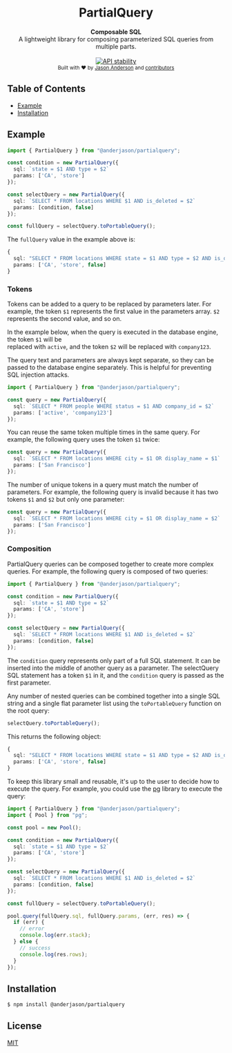 <h1 align="center">PartialQuery</h1>

<div align="center">
  <strong>Composable SQL</strong>
</div>
<div align="center">
  A lightweight library for composing parameterized SQL queries from multiple parts.
</div>

<br />

<div align="center">
  <!-- Stability -->
  <a href="https://nodejs.org/api/documentation.html#documentation_stability_index">
    <img src="https://img.shields.io/badge/stability-experimental-orange.svg?style=flat-square"
      alt="API stability" />
  </a>
</div>

<div align="center">
  <sub>Built with ❤︎ by
  <a href="https://twitter.com/anderjason1">Jason Anderson</a> and
  <a href="https://github.com/choojs/choo/graphs/contributors">
    contributors
  </a>
</div>

## Table of Contents

- [Example](#example)
- [Installation](#installation)

## Example

```typescript
import { PartialQuery } from "@anderjason/partialquery";

const condition = new PartialQuery({
  sql: `state = $1 AND type = $2`
  params: ['CA', 'store']
});

const selectQuery = new PartialQuery({
  sql: `SELECT * FROM locations WHERE $1 AND is_deleted = $2`
  params: [condition, false]
});

const fullQuery = selectQuery.toPortableQuery();
```

The `fullQuery` value in the example above is:

```typescript
{
  sql: "SELECT * FROM locations WHERE state = $1 AND type = $2 AND is_deleted = $3",
  params: ['CA', 'store', false]
}
```

### Tokens

Tokens can be added to a query to be replaced by parameters later. For example, the token `$1` represents the first value in the parameters array. `$2` represents the second value, and so on.

In the example below, when the query is executed in the database engine, the token `$1` will be  
replaced with `active`, and the token `$2` will be replaced with `company123`.

The query text and parameters are always kept separate, so they can be passed to the database engine separately. This is helpful for preventing SQL injection attacks.

```typescript
import { PartialQuery } from "@anderjason/partialquery";

const query = new PartialQuery({
  sql: `SELECT * FROM people WHERE status = $1 AND company_id = $2`
  params: ['active', 'company123']
});
```

You can reuse the same token multiple times in the same query. For example, the following query uses the token `$1` twice:

```typescript
const query = new PartialQuery({
  sql: `SELECT * FROM locations WHERE city = $1 OR display_name = $1`
  params: ['San Francisco']
});
```

The number of unique tokens in a query must match the number of parameters. For example, the following query is invalid because it has two tokens `$1` and `$2` but only one parameter:

```typescript
const query = new PartialQuery({
  sql: `SELECT * FROM locations WHERE city = $1 OR display_name = $2`
  params: ['San Francisco']
});
```

### Composition

PartialQuery queries can be composed together to create more complex queries. For example, the following query is composed of two queries:

```typescript
import { PartialQuery } from "@anderjason/partialquery";

const condition = new PartialQuery({
  sql: `state = $1 AND type = $2`
  params: ['CA', 'store']
});

const selectQuery = new PartialQuery({
  sql: `SELECT * FROM locations WHERE $1 AND is_deleted = $2`
  params: [condition, false]
});
```

The `condition` query represents only part of a full SQL statement. It can be inserted into the middle of another query as a parameter. The selectQuery SQL statement has a token `$1` in it, and the `condition` query is passed as the first parameter.

Any number of nested queries can be combined together into a single SQL string and a single flat parameter list using the `toPortableQuery` function on the root query:

```typescript
selectQuery.toPortableQuery();
```

This returns the following object:

```typescript
{
  sql: "SELECT * FROM locations WHERE state = $1 AND type = $2 AND is_deleted = $3",
  params: ['CA', 'store', false]
}
```

To keep this library small and reusable, it's up to the user to decide how to execute the query. For example, you could use the [pg](https://www.npmjs.com/package/pg) library to execute the query:

```typescript
import { PartialQuery } from "@anderjason/partialquery";
import { Pool } from "pg";

const pool = new Pool();

const condition = new PartialQuery({
  sql: `state = $1 AND type = $2`
  params: ['CA', 'store']
});

const selectQuery = new PartialQuery({
  sql: `SELECT * FROM locations WHERE $1 AND is_deleted = $2`
  params: [condition, false]
});

const fullQuery = selectQuery.toPortableQuery();

pool.query(fullQuery.sql, fullQuery.params, (err, res) => {
  if (err) {
    // error
    console.log(err.stack);
  } else {
    // success
    console.log(res.rows);
  }
});
```

## Installation

```sh
$ npm install @anderjason/partialquery
```

## License

[MIT](https://tldrlegal.com/license/mit-license)
